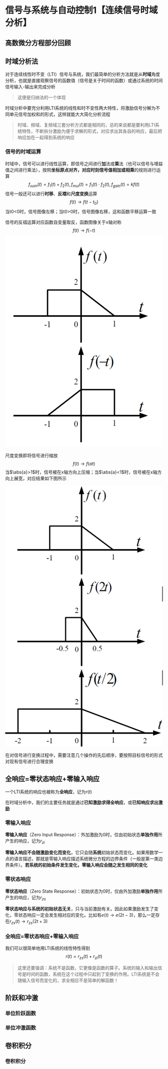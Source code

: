 # 信号与系统与自动控制1【连续信号时域分析】





## 高数微分方程部分回顾







## 时域分析法

对于连续线性时不变（LTI）信号与系统，我们最简单的分析方法就是从**时域**角度分析，也就是直接观察信号的函数值（信号是关于时间的函数）或通过系统的时间信号输入-输出来完成分析

> 这便是归纳法的一个体现

时域分析中要充分利用LTI系统的线性和时不变性两大特性，将激励信号分解为不同单元信号加权和的形式，这样就能大大简化分析流程

> 时域、频域、复频域三套分析方式都是相同的，总的来说都是要利用LTI系统特性，不断拆分激励为便于求解的形式，对应求出其各自的响应，最后把响应加在一起得到系统的响应

### 信号的时域运算

时域中，信号可以进行线性运算，即信号之间进行**加**法或**乘**法（也可以信号与增益值之间进行乘法），按照**坐标原点对齐，对应时刻信号值相加或相乘**的规则进行运算
$$
f_{sum}(t)=f_1(t)+f_2(t),f_{mul}(t)=f_1(t)\cdot f_2(t),f_{gain}(t)=kf(t)
$$
信号一般还可以进行**时移**、**反褶**和**尺度变换**运算
$$
f(t)\rightarrow f(t-t_0)
$$
当t0<0时，信号图像左移；当t0>0时，信号图像右移，这和函数平移运算一致

信号的反褶运算对应函数自变量取反，函数图像关于x轴对称
$$
f(t)\rightarrow f(-t)
$$
![image-20220926152737789](信号与系统与自动控制1【连续信号时域分析】.assets/image-20220926152737789.png)

尺度变换即将信号进行缩放
$$
f(t)\rightarrow f(at)
$$
当$\abs{a}>1$时，信号被在x轴方向上压缩；当$\abs{a}<1$时，信号被在x轴方向上展宽，对应结果如下图所示

![image-20220926153021339](信号与系统与自动控制1【连续信号时域分析】.assets/image-20220926153021339.png)

在对信号进行变换过程中，需要注意几个操作的先后顺序，要按照目标信号的形式对现有信号进行合理变换

## 全响应=零状态响应+零输入响应

一个LTI系统的响应也被称为**全响应**，记为$r(t)$

在时域分析中，我们的主要任务就是通过**已知激励求得全响应**，或**已知响应求出激励**

### 零输入响应

**零输入响应**（Zero Input Response）：外加激励为0时，仅由初始状态**单独作用**所产生的响应，记为$r_{zi}$

**零输入响应不会随激励变化而变化**，它只会随**系统**初始状态而变化。如果用数学一点的语言描述，那就是零输入响应描述系统微分方程的边界条件（一般是第一类边界条件）。**若系统的初始条件发生变化，零输入响应会随之发生相同的变化**

### 零状态响应

**零状态响应**（Zero State Response）：初始状态为0时，仅由外加激励**单独作用**所产生的响应，记为$r_{zs}$

**零状态响应与系统的初始状态无关**，只与当前激励有关。因此如果激励发生了变化，零状态响应一定会发生相对应的变化。比如有$e(t)\rightarrow e(2t-3)$，那么一定存在$r_{zs}(t)\rightarrow r_{zs}(2t+3)$

### 全响应=零状态响应+零输入响应

我们可以很简单地用LTI系统的线性特性得到
$$
r(t)=r_{zs}(t)+r_{zi}(t)
$$

> 这里还要强调：系统不是函数，它更像是函数的算子。系统的输入和输出信号是时间的函数，系统在这个过程中只起到了变换的作用。LTI系统是不会随输入信号而变化的，求全相应不是简单的解函数！





## 阶跃和冲激





### 单位阶跃函数







### 单位冲激函数







## 卷积积分















### 卷积积分





